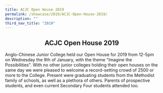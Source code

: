 ```yaml
---
title: ACJC Open House 2019
permalink: /showcase/2019/ACJC-Open-House-2019/
description: ""
third_nav_title: "2019"
---
```

## <center> ACJC Open House 2019 </center>

Anglo-Chinese Junior College held our Open House for 2019 from 12-5pm on Wednesday the 9th of January, with the theme "Imagine the Possibilities". With no other junior colleges holding their open houses on the same day we were pleased to welcome a record-setting crowd of 2500 or more to the College. Present were graduating students from the Methodist family of schools, as well as a plethora of others. Parents of prospective students, and even current Secondary Four students attended too.

